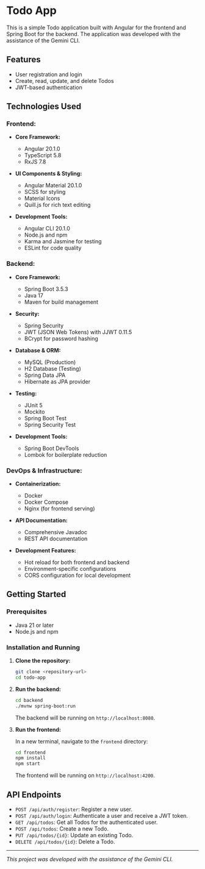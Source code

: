 # Todo App

This is a simple Todo application built with Angular for the frontend and Spring Boot for the backend. The application was developed with the assistance of the Gemini CLI.

## Features

*   User registration and login
*   Create, read, update, and delete Todos
*   JWT-based authentication

## Technologies Used

### Frontend:
* **Core Framework:**
  * Angular 20.1.0
  * TypeScript 5.8
  * RxJS 7.8

* **UI Components & Styling:**
  * Angular Material 20.1.0
  * SCSS for styling
  * Material Icons
  * Quill.js for rich text editing

* **Development Tools:**
  * Angular CLI 20.1.0
  * Node.js and npm
  * Karma and Jasmine for testing
  * ESLint for code quality

### Backend:
* **Core Framework:**
  * Spring Boot 3.5.3
  * Java 17
  * Maven for build management

* **Security:**
  * Spring Security
  * JWT (JSON Web Tokens) with JJWT 0.11.5
  * BCrypt for password hashing

* **Database & ORM:**
  * MySQL (Production)
  * H2 Database (Testing)
  * Spring Data JPA
  * Hibernate as JPA provider

* **Testing:**
  * JUnit 5
  * Mockito
  * Spring Boot Test
  * Spring Security Test

* **Development Tools:**
  * Spring Boot DevTools
  * Lombok for boilerplate reduction

### DevOps & Infrastructure:
* **Containerization:**
  * Docker
  * Docker Compose
  * Nginx (for frontend serving)

* **API Documentation:**
  * Comprehensive Javadoc
  * REST API documentation

* **Development Features:**
  * Hot reload for both frontend and backend
  * Environment-specific configurations
  * CORS configuration for local development

## Getting Started

### Prerequisites

*   Java 21 or later
*   Node.js and npm

### Installation and Running

1.  **Clone the repository:**

    ```bash
    git clone <repository-url>
    cd todo-app
    ```

2.  **Run the backend:**

    ```bash
    cd backend
    ./mvnw spring-boot:run
    ```

    The backend will be running on `http://localhost:8080`.

3.  **Run the frontend:**

    In a new terminal, navigate to the `frontend` directory:

    ```bash
    cd frontend
    npm install
    npm start
    ```

    The frontend will be running on `http://localhost:4200`.

## API Endpoints

*   `POST /api/auth/register`: Register a new user.
*   `POST /api/auth/login`: Authenticate a user and receive a JWT token.
*   `GET /api/todos`: Get all Todos for the authenticated user.
*   `POST /api/todos`: Create a new Todo.
*   `PUT /api/todos/{id}`: Update an existing Todo.
*   `DELETE /api/todos/{id}`: Delete a Todo.

---

*This project was developed with the assistance of the Gemini CLI.*